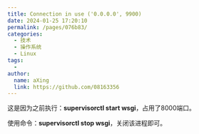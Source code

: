 ```yaml
---
title: Connection in use ('0.0.0.0', 9900)
date: 2024-01-25 17:20:10
permalink: /pages/076b83/
categories:
  - 技术
  - 操作系统
  - Linux
tags:
  - 
author: 
  name: aXing
  link: https://github.com/08163356
---
```


这是因为之前执行：**supervisorctl start wsgi**，占用了8000端口。

使用命令：**supervisorctl stop wsgi**，关闭该进程即可。<!-- more -->
